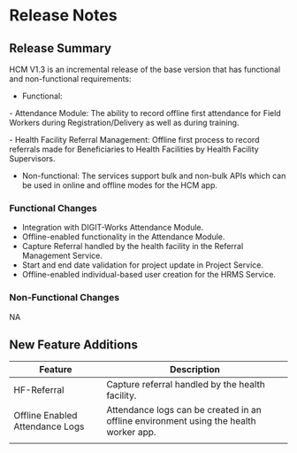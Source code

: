 # Release Notes

## Release Summary

HCM V1.3 is an incremental release of the base version that has functional and non-functional requirements:

* Functional:

&#x20;      \- Attendance Module: The ability to record offline first attendance for Field Workers during Registration/Delivery as well as during training.

&#x20;     \- Health Facility Referral Management: Offline first process to record referrals made for Beneficiaries to Health Facilities by Health Facility Supervisors.

* Non-functional: The services support bulk and non-bulk APIs which can be used in online and offline modes for the HCM app.

### **Functional Changes**

* Integration with DIGIT-Works Attendance Module.
* Offline-enabled functionality in the Attendance Module.
* Capture Referral handled by the health facility in the Referral Management Service.
* Start and end date validation for project update in Project Service.
* Offline-enabled individual-based user creation for the HRMS Service.

### **Non-Functional Changes**

NA

## New ‌Feature Additions <a href="#new-feature-additions" id="new-feature-additions"></a>

| Feature                         | Description                                                                           |
| ------------------------------- | ------------------------------------------------------------------------------------- |
| HF-Referral                     | Capture referral handled by the health facility.                                      |
| Offline Enabled Attendance Logs | Attendance logs can be created in an offline environment using the health worker app. |
|                                 |                                                                                       |

